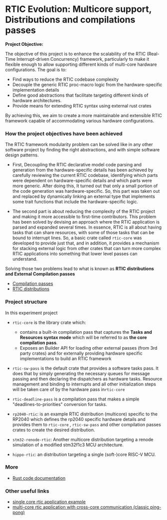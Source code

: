# RTIC Evolution: Multicore support, Distributions and compilations passes


**Project Objective:** 

The objective of this project is to enhance the scalability of the RTIC (Real-Time Interrupt-driven Concurrency) framework, particularly to make it flexible enough to allow supporting different kinds of multi-core hardware configurations. The goal is to:

- Find ways to reduce the RTIC codebase complexity
- Decouple the generic RTIC proc-macro logic from the hardware-specific implementation details
- Define good abstractions that facilitate targeting different kinds of hardware architectures.
- Provide means for extending RTIC syntax using external rust crates

By achieving this, we aim to create a more maintainable and extensible RTIC framework capable of accommodating various hardware configurations.

### How the project objectives have been achieved
The RTIC framework modularity problem can be solved like in any other software project by finding the right abstractions, and with simple software design patterns. 

- First, Decoupling the RTIC declarative model code parsing and generation from the hardware-specific details has been achieved by carefully reviewing the current RTIC codebase, identifying which parts were dependent on hardware-specific details and which parts were more generic. After doing this, It turned out that only a small portion of the code generation was hardware-specific. So, this part was taken out and replaced by dynamically linking an external type that implements some trait functions that include the hardware-specific logic. 

- The second part is about reducing the complexity of the RTIC project and making it more accessible to first-time contributors. This problem has been solved by devising an approach where the RTIC application is parsed and expanded several times. In essence, RTIC is all about having tasks that can share resources, with some of those tasks that can be bound to interrupt lines. So, a basic crate called `rtic-core` was developed to provide just that, and in addition, it provides a mechanism for stacking external logic from other crates that can turn more complex RTIC applications into something that lower level passes can understand. 

Solving those two problems lead to what is known as **RTIC distributions and External Compilation passes**

- [Compilation passes](compilation_passes.md) 
- [RTIC distributions](rtic_distributions.md) 

### Project structure

In this experiment project

- `rtic-core` is the library crate which:
  - contains a built-in compilation pass that captures the **Tasks and Resources syntax mode**  which will be referred to as **the core compilation pass**.
  - Exposes an Builder API for loading other external passes (from 3rd party crates) and for externally providing hardware specific implementations to build an RTIC framework 

- `rtic-sw-pass` is the default crate that provides a software tasks pass. It does that by simply generating the necessary queues for message passing and then declaring the dispatchers as hardware tasks. Resource management and binding to interrupts and all other initialization steps will be taken care of by the hardware pass in`rtic-core`

- `rtic-deadline-pass` is a compilation pass that makes a simple "deadlines-to-priorities" conversion for tasks.

- `rp2040-rtic`: is an example RTIC distribution (multicore) specific to the RP2040 which defines the rp2040 specific hardware details and provides them to  `rtic-core` , `rtic-sw-pass` and other compilation passes crates to create the desired distribution.  

- `stm32-renode-rtic`: Another multicore distribution targeting a renode simulation of a modified stm32f1c3 MCU architecture.

- `hippo-rtic`: an distribution targeting a single (soft-)core RISC-V MCU. 


### More

- [Rust code documentation](https://zakimadaoui.github.io/rtic-mc-experiments/)

### Other useful links
- [single core rtic application example](rp2040-rtic/examples/hello_rtic.rs) 
- [multi-core rtic application with cross-core communication (classic ping-pong)](rp2040-rtic/examples/ping_pong.rs)  
